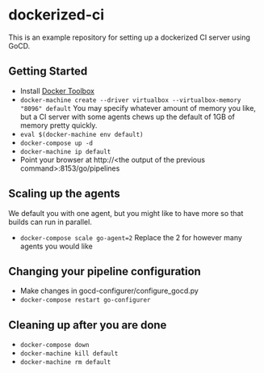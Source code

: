 # dockerized-ci

This is an example repository for setting up a dockerized CI server using GoCD.

## Getting Started

* Install [Docker Toolbox](https://www.docker.com/products/docker-toolbox)
* `docker-machine create --driver virtualbox --virtualbox-memory "8096" default` You may specify whatever amount of memory you like, but a CI server with some agents chews up the default of 1GB of memory pretty quickly.
* `eval $(docker-machine env default)`
* `docker-compose up -d`
* `docker-machine ip default`
* Point your browser at http://\<the output of the previous command\>:8153/go/pipelines

## Scaling up the agents

We default you with one agent, but you might like to have more so that builds can run in parallel.

* `docker-compose scale go-agent=2` Replace the 2 for however many agents you would like

## Changing your pipeline configuration

* Make changes in gocd-configurer/configure_gocd.py
* `docker-compose restart go-configurer`

## Cleaning up after you are done

* `docker-compose down`
* `docker-machine kill default`
* `docker-machine rm default`
